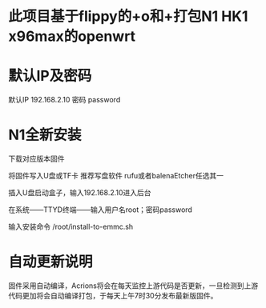 # 此项目基于flippy的+o和+打包N1 HK1 x96max的openwrt

# 默认IP及密码
默认IP 192.168.2.10  密码 password

# N1全新安装
 下载对应版本固件
 
 将固件写入U盘或TF卡 推荐写盘软件 rufu或者balenaEtcher任选其一
 
 插入U盘启动盒子，输入192.168.2.10进入后台
 
 在系统——TTYD终端——输入用户名root；密码password
 
 输入安装命令 /root/install-to-emmc.sh
 
# 自动更新说明
 固件采用自动编译，Acrions将会在每天监控上游代码是否更新，一旦检测到上游代码更加将会自动编译打包，于每天上午7时30分发布最新版固件。
